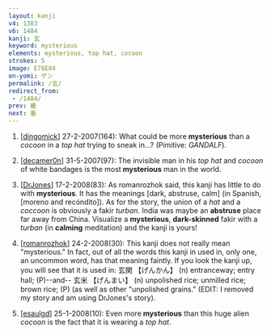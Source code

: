 ```yaml
---
layout: kanji
v4: 1383
v6: 1484
kanji: 玄
keyword: mysterious
elements: mysterious, top hat, cocoon
strokes: 5
image: E78E84
on-yomi: ゲン
permalink: /玄/
redirect_from:
 - /1484/
prev: 畿
next: 畜
---
```


1) [<a href="http://kanji.koohii.com/profile/dingomick">dingomick</a>] 27-2-2007(164): What could be more<strong> mysterious</strong> than a <em>cocoon</em> in a <em>top hat</em> trying to sneak in...? (Pimitive: <em>GANDALF</em>).

2) [<a href="http://kanji.koohii.com/profile/decamer0n">decamer0n</a>] 31-5-2007(97): The invisible man in his <em>top hat</em> and <em>cocoon</em> of white bandages is the most<strong> mysterious</strong> man in the world.

3) [<a href="http://kanji.koohii.com/profile/DrJones">DrJones</a>] 17-2-2008(83): As romanrozhok said, this kanji has little to do with <strong>mysterious</strong>. It has the meanings [dark, abstruse, calm] (in Spanish, [moreno and recóndito]). As for the story, the union of a <em>hat</em> and a <em>coccoon</em> is obviously a fakir <em>turban</em>. India was maybe an <strong>abstruse</strong> place far away from China. Visualize a <strong>mysterious</strong>, <strong>dark-skinned</strong> fakir with a <em>turban</em> (in <strong>calming</strong> meditation) and the kanji is yours!

4) [<a href="http://kanji.koohii.com/profile/romanrozhok">romanrozhok</a>] 24-2-2008(30): This kanji does not really mean &quot;mysterious.&quot; In fact, out of all the words this kanji in used in, only one, an uncommon word, has that meaning faintly. If you look the kanji up, you will see that it is used in: 玄関 【げんかん】 (n) entranceway; entry hall; (P)--and-- 玄米 【げんまい】 (n) unpolished rice; unmilled rice; brown rice; (P) (as well as other &quot;unpolished grains.&quot; (EDIT: I removed my story and am using DrJones&#039;s story).

5) [<a href="http://kanji.koohii.com/profile/esaulgd">esaulgd</a>] 25-1-2008(10): Even more<strong> mysterious</strong> than this huge alien <em>cocoon</em> is the fact that it is wearing a <em>top hat</em>.

